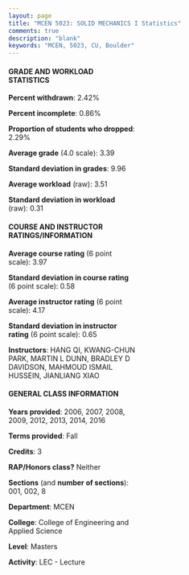 ```yaml
---
layout: page
title: "MCEN 5023: SOLID MECHANICS I Statistics"
comments: true
description: "blank"
keywords: "MCEN, 5023, CU, Boulder"
--- 
```

<head>
<script src="https://ajax.googleapis.com/ajax/libs/jquery/2.1.3/jquery.min.js"></script>
<script src="https://dl.dropboxusercontent.com/s/pc42nxpaw1ea4o9/highcharts.js?dl=0"></script>
<!-- <script src="../assets/js/highcharts.js"></script> -->
<style type="text/css">@font-face {
	font-family: "Bebas Neue";
	src: url(https://www.filehosting.org/file/details/544349/BebasNeue%20Regular.otf) format("opentype");
	}
	h1.Bebas { 
		font-family: "Bebas Neue", Verdana, Tahoma;
	}
</style>
</head>
<body>
	<div id="container" style="float: right; width: 45%; height: 88%; margin-left: 2.5%; margin-right: 2.5%;"></div>
	<script language="JavaScript">
		$(document).ready(function() {
		var chart = {type: 'column'};
		var title = {text: 'Grade Distribution'};
		var xAxis = {categories: ['A','B','C','D','F'],crosshair: true};
		var yAxis = {min: 0,title: {text: 'Percentage'}};
		var tooltip = {headerFormat: '<center><b><span style="font-size:20px">{point.key}</span></b></center>',
		               pointFormat: '<td style="padding:0"><b>{point.y:.1f}%</b></td>',
		               footerFormat: '</table>',shared: true,useHTML: true};
		var plotOptions = {column: {pointPadding: 0.0,borderWidth: 0}};  
		var credits = {enabled: false};var series= [{name: 'Percent',data: [44.93,48.99,5.74,0.34,0.0,]}];
		var json = {};
		json.chart = chart;
		json.title = title;
		json.tooltip = tooltip;
		json.xAxis = xAxis;
		json.yAxis = yAxis;  
		json.series = series;
		json.plotOptions = plotOptions;  
		json.credits = credits;
		$('#container').highcharts(json);
	});
	</script>
</body>
			   
#### GRADE AND WORKLOAD STATISTICS

**Percent withdrawn**: 2.42%

**Percent incomplete**: 0.86%

**Proportion of students who dropped**: 2.29%

**Average grade** (4.0 scale): 3.39

**Standard deviation in grades**: 9.96

**Average workload** (raw): 3.51

**Standard deviation in workload** (raw): 0.31

#### COURSE AND INSTRUCTOR RATINGS/INFORMATION

**Average course rating** (6 point scale): 3.97

**Standard deviation in course rating** (6 point scale): 0.58

**Average instructor rating** (6 point scale): 4.17

**Standard deviation in instructor rating** (6 point scale): 0.65

**Instructors**: HANG QI, KWANG-CHUN PARK, MARTIN L DUNN, BRADLEY D DAVIDSON, MAHMOUD ISMAIL HUSSEIN, JIANLIANG XIAO

#### GENERAL CLASS INFORMATION

**Years provided**: 2006, 2007, 2008, 2009, 2012, 2013, 2014, 2016

**Terms provided**: Fall

**Credits**: 3

**RAP/Honors class?** Neither

**Sections** (and **number of sections**): 001, 002, 8

**Department**: MCEN

**College**: College of Engineering and Applied Science

**Level**: Masters

**Activity**: LEC - Lecture